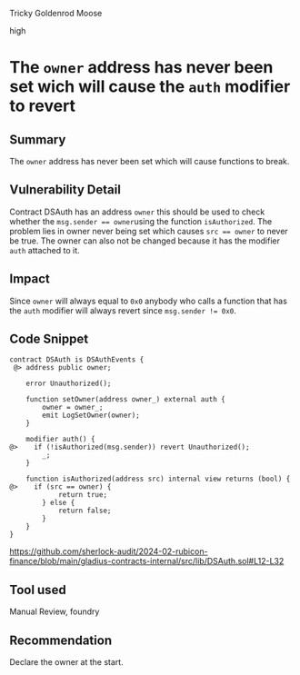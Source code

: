 Tricky Goldenrod Moose

high

# The `owner` address has never been set wich will cause the `auth` modifier to revert

## Summary
The `owner` address has never been set which will cause functions to break.

## Vulnerability Detail
Contract DSAuth has an address `owner` this should be used to check whether the `msg.sender == owner`using the function `isAuthorized`. The problem lies in owner never being set which causes `src == owner` to never be true. The owner can also not be changed because it has the modifier `auth` attached to it.
## Impact
Since `owner` will always equal to `0x0` anybody who calls a function that has the `auth` modifier will always revert since `msg.sender != 0x0`.
## Code Snippet
```solidity
contract DSAuth is DSAuthEvents {
 @> address public owner;

    error Unauthorized();

    function setOwner(address owner_) external auth {
        owner = owner_;
        emit LogSetOwner(owner);
    }

    modifier auth() {
@>    if (!isAuthorized(msg.sender)) revert Unauthorized();
        _;
    }

    function isAuthorized(address src) internal view returns (bool) {
@>    if (src == owner) {
            return true;
        } else {
            return false;
        }
    }
}
```
https://github.com/sherlock-audit/2024-02-rubicon-finance/blob/main/gladius-contracts-internal/src/lib/DSAuth.sol#L12-L32
## Tool used

Manual Review, foundry

## Recommendation
Declare the owner at the start.
